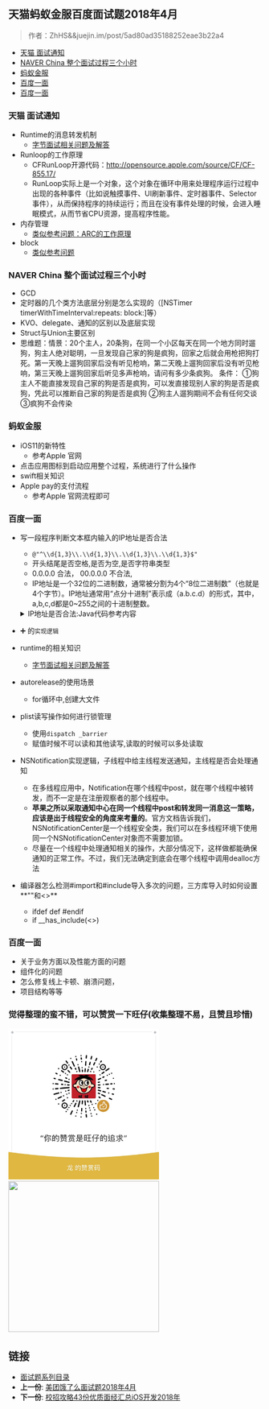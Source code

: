 ## 天猫蚂蚁金服百度面试题2018年4月

> 作者：ZhHS&&juejin.im/post/5ad80ad35188252eae3b22a4
 
- [天猫 面试通知](#天猫-面试通知)
- [NAVER China 整个面试过程三个小时](#naver-china-整个面试过程三个小时)
- [蚂蚁金服](#蚂蚁金服)
- [百度一面](#百度一面)
- [百度一面](#百度一面-1)

### 天猫 面试通知

* Runtime的消息转发机制
	*  [字节面试相关问题及解答](./08字节跳动面试题：2018年4月.md)
* Runloop的工作原理
	* CFRunLoop开源代码：http://opensource.apple.com/source/CF/CF-855.17/
	* RunLoop实际上是一个对象，这个对象在循环中用来处理程序运行过程中出现的各种事件（比如说触摸事件、UI刷新事件、定时器事件、Selector事件），从而保持程序的持续运行；而且在没有事件处理的时候，会进入睡眠模式，从而节省CPU资源，提高程序性能。
* 内存管理
	*  [类似参考问题：ARC的工作原理](./03interview-iOS-3.md)
* block
	* [类似参考问题](./07深圳iOS面试分享2018年4月.md)

### NAVER China 整个面试过程三个小时
* GCD
* 定时器的几个类方法底层分别是怎么实现的（[NSTimer timerWithTimeInterval:repeats: block:]等）
* KVO、delegate、通知的区别以及底层实现
* Struct与Union主要区别
* 思维题：情景：20个主人，20条狗，在同一个小区每天在同一个地方同时遛狗，狗主人绝对聪明，一旦发现自己家的狗是疯狗，回家之后就会用枪把狗打死。第一天晚上遛狗回家后没有听见枪响，第二天晚上遛狗回家后没有听见枪响，第三天晚上遛狗回家后听见多声枪响，请问有多少条疯狗。
条件：
	①狗主人不能直接发现自己家的狗是否是疯狗，可以发直接现别人家的狗是否是疯狗，凭此可以推断自己家的狗是否是疯狗
	②狗主人遛狗期间不会有任何交谈
	③疯狗不会传染

### 蚂蚁金服

* iOS11的新特性
	* 参考Apple 官网
* 点击应用图标到启动应用整个过程，系统进行了什么操作
* swift相关知识
* Apple pay的支付流程
	* 参考Apple 官网流程即可


### 百度一面

* 写一段程序判断文本框内输入的IP地址是否合法
	* `@"^\\d{1,3}\\.\\d{1,3}\\.\\d{1,3}\\.\\d{1,3}$"`
	* 开头结尾是否空格,是否为空,是否字符串类型 
	* 0.0.0.0 合法， 00.0.0.0 不合法,
	* IP地址是一个32位的二进制数，通常被分割为4个“8位二进制数”（也就是4个字节）。IP地址通常用“点分十进制”表示成（a.b.c.d）的形式，其中，a,b,c,d都是0~255之间的十进制整数。

	<details>
	<summary> IP地址是否合法:Java代码参考内容 </summary>

	```Java
   if(addr.length() < 7 || addr.length() > 15 || "".equals(addr))
            {
                return false;
            }
            /**
             * 判断IP格式和范围
             */
            String rexp = "([1-9]|[1-9]\\d|1\\d{2}|2[0-4]\\d|25[0-5])(\\.(\\d|[1-9]\\d|1\\d{2}|2[0-4]\\d|25[0-5])){3}";

            Pattern pat = Pattern.compile(rexp);

            Matcher mat = pat.matcher(addr);

            boolean ipAddress = mat.find();

            //============对之前的ip判断的bug在进行判断
            if (ipAddress==true){
                String ips[] = addr.split("\\.");

                if(ips.length==4){
                        try{
                            for(String ip : ips){
                                if(Integer.parseInt(ip)<0||Integer.parseInt(ip)>255){
                                    return false;
                                }

                            }
                        }catch (Exception e){
                            return false;
                        }

                    return true;
                }else{
                    return false;
                }
            }

            return ipAddress;

	```
	</details>


* ➕ 的`实现逻辑`

* runtime的相关知识 
	* [字节面试相关问题及解答](./08字节跳动面试题：2018年4月.md)

* autorelease的使用场景
	* for循环中,创建大文件

* plist读写操作如何进行锁管理
	*  使用`dispatch _barrier`
	*  赋值时候不可以读和其他读写,读取的时候可以多处读取

* NSNotification实现逻辑，子线程中给主线程发送通知，主线程是否会处理通知
	* 在多线程应用中，Notification在哪个线程中post，就在哪个线程中被转发，而不一定是在注册观察者的那个线程中。
	* **苹果之所以采取通知中心在同一个线程中post和转发同一消息这一策略，应该是出于线程安全的角度来考量的**。官方文档告诉我们，NSNotificationCenter是一个线程安全类，我们可以在多线程环境下使用同一个NSNotificationCenter对象而不需要加锁。
	* 尽量在一个线程中处理通知相关的操作，大部分情况下，这样做都能确保通知的正常工作。不过，我们无法确定到底会在哪个线程中调用dealloc方法

* 编译器怎么检测#import和#include导入多次的问题，三方库导入时如何设置**""和<>**
	* ifdef def #endif
	* if __has_include(<>)

### 百度一面

* 关于业务方面以及性能方面的问题
* 组件化的问题
* 怎么修复线上卡顿、崩溃问题，
* 项目结构等等


### 觉得整理的蛮不错，可以赞赏一下旺仔(收集整理不易，且赞且珍惜)

</p>
<img src="../images/wechat.JPG" width="300" height="300"><img src="https://p9-juejin.byteimg.com/tos-cn-i-k3u1fbpfcp/18ff90e4c8344f86aa69c34065bb379a~tplv-k3u1fbpfcp-zoom-1.image" width="300" height="300">
</p>

## 链接

- [面试题系列目录](../README.md)
- **上一份**: [美团饿了么面试题2018年4月](10美团饿了么面试题2018年4月.md)
- **下一份**: [校招攻略43份优质面经汇总iOS开发2018年](12校招攻略43份优质面经汇总iOS开发2018年.md)

